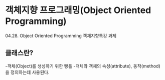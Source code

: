 # 객체지향 프로그래밍(Object Oriented Programming)  
04.28. Object Oriented Programming 객체지향특강 과제

## 클래스란?
-객체(Object)를 생성하기 위한 빵틀
-객체와 객체의 속성(attribute), 동작(method)을 정의하는데 사용된다.
